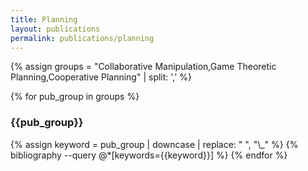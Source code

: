 ```yaml
---
title: Planning
layout: publications
permalink: publications/planning
---
```

  

{% assign groups = "Collaborative Manipulation,Game Theoretic Planning,Cooperative Planning" | split: ',' %}

{% for pub_group in groups %}
<div class="publication-head-content">
<h3> {{pub_group}} </h3>
</div>
{% assign keyword = pub_group | downcase | replace: " ", "\_" %}
{% bibliography --query @*[keywords={{keyword}}] %}
{% endfor %}
